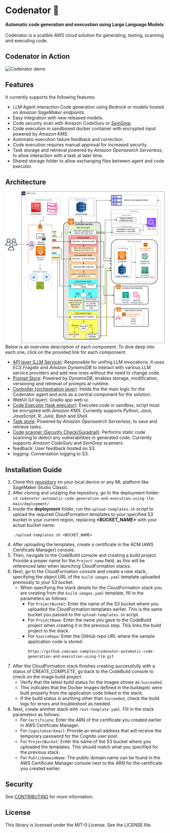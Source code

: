 # Codenator 🤖️
**Automatic code generation and execustion using Large Language Models**<br><br>
Codenator is a scalible AWS cloud solution for generating, testing, scanning and executing code.
## Codenator in Action
![Codenator demo](assets/codenator.gif)
## Features
It currently supports the following features:
- LLM Agent interaction Code generation using *Bedrock* or models hosted on *Amazon SageMaker endpoints*.
- Easy integration with new released models.
- Code security scan with Amazon *CodeGuru* or [*SemGrep*](https://semgrep.dev/).
- Code execution in sandboxed docker container with encrypted input powered by *Amazon KMS*.
- Automatic execution failure feedback and correction.
- Code execution requires manual approval for increased security.
- Task storage and retrieval powered by *Amazon Opensearch Serverless*, to allow interaction with a task at later time.
- Shared storage folder to allow exchanging files between agent and code executor.
## Architecture
![Codenator Architecture](assets/codenator-architecture.png)<br>
Below is an overview description of each component. To dive deep into each one, click on the provided link for each componsent.
* [API layer (LLM Service)](src/codenator/api_layer/README.md): Responsible for unifing LLM invocations. It uses *ECS Fragate* and *Amazon DynamoDB* to interact with various LLM service providers and add new ones without the need to change code.
* [Prompt Store](src/codenator/controller/app/prompt/README.md): Powered by *DynamoDB*, enables storage, modification, versioning and retrieval of prompts at runtime.
* [Controller (orchestration layer)](src/codenator/controller/README.md): Holds the the main logic for the Codenator agent and acts as a central component for the solution.  
* WebUI (UI layer): Gradio app web ui.
* [Code Executor (task executor)](src/codenator/code_executor/README.md): Executes code in sandbox, script must be encrypted with *Amazon KMS*. Currently supports *Python*, *Java*, *JavaScript*, *R*, *Julia*, *Bash* and *Shell*.
* [Task store](src/codenator/task_store/README.md): Powered by *Amazon Opensearch Serverless*, to save and retrieve tasks.
* [Code scanner (Security Check/Guradrail)](src/codenator/code_scanner/README.md): Performs static code scanning to detect any vulnerabilities in generated code. Currently supports *Amazon CodeGuru* and *SemGrep* scanners.
* feedback: User feedback hosted on S3.
* logging: Conversation logging to S3.
## Installation Guide
1. Clone this [repository](https://github.com/aws-samples/codenator-automatic-code-generation-and-execution-using-llm/tree/main) on your local device or any ML platform like SageMaker Studio Classic.
2. After cloning and unziping the repository, go to the deployment folder:
	`cd codenator-automatic-code-generation-and-execution-using-llm-main/deployment/`
3. Inside the **deployment** folder, run the `upload-templates.sh` script to upload the required CloudFormation templates to your specified S3 bucket in your current region, replacing **<BUCKET_NAME>** with your actual bucket name:
      ```
      ./upload-templates.sh <BUCKET_NAME>
      ```
5. After uploading the templates, create a certificate in the ACM (AWS Certificate Manager) console. 
6. Then, navigate to the CodeBuild console and creating a build project. Provide a proper name for the `Project name` field, as this will be referenced later when launching CloudFormation stacks.
7. Next, go to the CloudFormation console and create a new stack, specifying the object URL of the `build-images.yaml` template uploaded previously to your S3 bucket.
	- When specifying the stack details for the CloudFormation stack you are creating from the `build-images.yaml` template, fill in the parameters as follows: 
		- For `ProjectBucket`: Enter the name of the S3 bucket where you uploaded the CloudFormation templates earlier. This is the same bucket you passed to the `upload-templates.sh` script. 
		- For `ProjectName`: Enter the name you gave to the CodeBuild project when creating it in the previous step. This links the build project to the stack. 
		- For `SourceRepo`: Enter the GitHub repo URL where the sample application code is stored: 
			```
			https://github.com/aws-samples/codenator-automatic-code-generation-and-execution-using-llm.git
			```
8. After the CloudFormation stack finishes creating successfully with a status of CREATE_COMPLETE, go back to the CodeBuild console to check on the image build project. 
	- Verify that the latest build status for the images shows as `Succeeded`. 
	- This indicates that the Docker images defined in the buildspec were built properly from the application code linked in the stack.
	- If the build status is anything other than `Succeeded`, check the build logs for errors and troubleshoot as needed.
9. Next, create another stack with `root-template.yaml`.  Fill in the stack parameters as follows: 
	- For `Certificate`: Enter the ARN of the certificate you created earlier in AWS Certificate Manager.
	- For `CognitoUserEmail`: Provide an email address that will receive the temporary password for the Cognito user pool.
	- For `ProjectBucket`: Enter the name of the S3 bucket where you uploaded the templates. This should match what you specified for the previous stack.
	- For `PublicDomainName`: The public domain name can be found in the AWS Certificate Manager console next to the ARN for the certificate you created earlier.
## Security

See [CONTRIBUTING](CONTRIBUTING.md#security-issue-notifications) for more information.

## License

This library is licensed under the MIT-0 License. See the LICENSE file.
